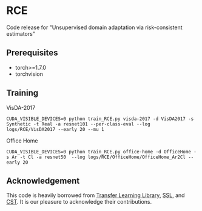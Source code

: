 # RCE
Code release for "Unsupervised domain adaptation via risk-consistent estimators" 

## Prerequisites
- torch>=1.7.0
- torchvision

## Training

VisDA-2017
```
CUDA_VISIBLE_DEVICES=0 python train_RCE.py visda-2017 -d VisDA2017 -s Synthetic -t Real -a resnet101 --per-class-eval --log logs/RCE/VisDA2017 --early 20 --mu 1
```

Office Home
```
CUDA_VISIBLE_DEVICES=0 python train_RCE.py office-home -d OfficeHome -s Ar -t Cl -a resnet50  --log logs/RCE/OfficeHome/OfficeHome_Ar2Cl --early 20
```


## Acknowledgement
This code is heavily borrowed from  [Transfer Learning Library](https://github.com/thuml/Transfer-Learning-Library/), [SSL](https://github.com/YBZh), and [CST]( https://github.com/Liuhong99/CST). It is our pleasure to acknowledge their contributions.


